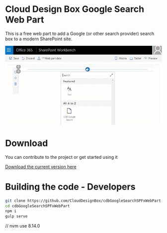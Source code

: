 <h1>Cloud Design Box Google Search Web Part</h1>

<p>This is a free web part to add a Google (or other search provider) search box to a modern SharePoint site.</p>
<img src="https://github.com/CloudDesignBox/cdbGoogleSearchSPFxWebPart/blob/master/GoogleApp.gif" alt="preview of Google Search SharePoint Web Part" />


<h1>Download </h1>
<p> You can contribute to the project or get started using it </p>
<a href="https://github.com/CloudDesignBox/cdbGoogleSearchSPFxWebPart/raw/master/cdb-google-search-sp-fx-web-part.zip">Download the current version here</a>

<h1>Building the code - Developers</h1>

```bash
git clone https://github.com/CloudDesignBox/cdbGoogleSearchSPFxWebPart.git
cd cdbGoogleSearchSPFxWebPart
npm i
gulp serve
```

// nvm use 8.14.0
